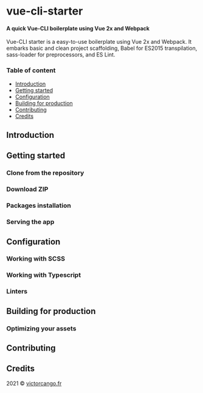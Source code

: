 # vue-cli-starter

#### A quick Vue-CLI boilerplate using Vue 2x and Webpack  ####

Vue-CLI starter is a easy-to-use boilerplate using Vue 2x and Webpack. It embarks basic and clean project scaffolding, Babel for ES2015 transpilation, sass-loader for preprocessors, and ES Lint.

### Table of content
- [Introduction](#-introduction)
- [Getting started](#-getting-started)
- [Configuration](#-configuration)
- [Building for production](#-building-for-production)
- [Contributing](#-contributing)
- [Credits](#-credits)

## Introduction

## Getting started
### Clone from the repository
### Download ZIP
### Packages installation
### Serving the app

## Configuration
### Working with SCSS
### Working with Typescript
### Linters

## Building for production
### Optimizing your assets

## Contributing

## Credits

2021 © [victorcango.fr](https://victorcango.fr)



